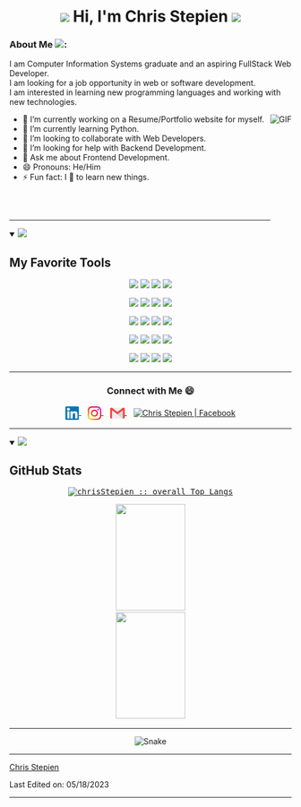 <h1 align="center"><img width="7%" src="https://media.tenor.com/UTxKJNlZilwAAAAi/luffy-monkey-d-luffy.gif"/> Hi, I'm Chris Stepien <img width="7%" src="https://media.tenor.com/UTxKJNlZilwAAAAi/luffy-monkey-d-luffy.gif"/></h1>
<div>
  <h3>About Me <img width="4%" src="https://media.tenor.com/FiKchJ5HpksAAAAi/tkthao219-bubududu.gif"/>:</h3>
<p>I am Computer Information Systems graduate and an aspiring FullStack Web Developer.<br/>
I am looking for a job opportunity in web or software development.<br/>
  I am interested in learning new programming languages and working with new technologies.</p>

<img align="right" alt="GIF" src="https://media.tenor.com/GfSX-u7VGM4AAAAC/coding.gif" height="230" />
<ul>
<li> 🔭 I’m currently working on a Resume/Portfolio website for myself.</li>
<li>🌱 I’m currently learning Python.</li>
<li> 👯 I’m looking to collaborate with Web Developers.</li>
<li> 🤔 I’m looking for help with Backend Development.</li>
<li>💬 Ask me about Frontend Development.</li>
<li>😄 Pronouns: He/Him</li>
<li> ⚡ Fun fact: I 💖 to learn new things.</li>
</ul>
  </div>
<br/><br/>
<hr>
  <details open><summary align="left"><img width="5%" src="https://media.tenor.com/Pnb_hVWq2sgAAAAi/on-process-dig.gif"/><h2>My Favorite Tools</h2></summary>
  <p align="center">
  <code><img width="15%" src="https://www.vectorlogo.zone/logos/javascript/javascript-ar21.svg"></code>
  <code><img width="15%" src="https://www.vectorlogo.zone/logos/java/java-horizontal.svg"></code> 
  <code><img width="15%" src="https://www.vectorlogo.zone/logos/python/python-official.svg"></code>
  <code><img width="15%" src="https://www.vectorlogo.zone/logos/php/php-horizontal.svg"></code>
    
  </p>        
  <p align="center">
  <code><img width="15%" src="https://www.vectorlogo.zone/logos/mongodb/mongodb-ar21.svg"></code>
  <code><img width="15%" src="https://www.vectorlogo.zone/logos/expressjs/expressjs-ar21.svg"></code>
  <code><img width="15%" src="https://www.vectorlogo.zone/logos/reactjs/reactjs-ar21.svg"></code>   
  <code><img width="15%" src="https://www.vectorlogo.zone/logos/nodejs/nodejs-horizontal.svg"></code>
  </p>
  
  <p align="center">
  <code><img width="15%" src="https://www.vectorlogo.zone/logos/w3_html5/w3_html5-ar21.svg"></code>
  <code><img width="15%" src="https://www.vectorlogo.zone/logos/w3_css/w3_css-ar21.svg"></code>
  <code><img width="15%" src="https://www.vectorlogo.zone/logos/npmjs/npmjs-ar21.svg"></code>    
  <code><img width="15%" src="https://www.vectorlogo.zone/logos/mysql/mysql-official.svg"></code>
  </p> 
  
  <p align="center">  
  <code><img width="15%" src="https://www.vectorlogo.zone/logos/jupyter/jupyter-ar21.svg"></code>
  <code><img width="15%" src="https://www.vectorlogo.zone/logos/heroku/heroku-ar21.svg"></code>
  <code><img width="15%" src="https://www.vectorlogo.zone/logos/gnu_bash/gnu_bash-official.svg"></code>
  <code><img width="15%" src="https://www.vectorlogo.zone/logos/linux/linux-ar21.svg"></code>
  </p>
    
  <p align="center"> 
  <code><img width="15%" src="https://www.vectorlogo.zone/logos/git-scm/git-scm-ar21.svg"></code>
  <code><img width="15%" src="https://www.vectorlogo.zone/logos/github/github-ar21.svg"></code>
  <code><img width="15%" src="https://www.vectorlogo.zone/logos/visualstudio_code/visualstudio_code-ar21.svg"></code>
  <code><img width="15%" src="https://www.vectorlogo.zone/logos/figma/figma-ar21.svg"></code>
  </p>
  
  
  </details>  
  <hr>
<div align="center">
  <h3><b>Connect with Me 😄 </b></h3>
  </div>
<p align="center">
<a href="https://www.linkedin.com/in/christopher-stepien-315716170/" target="_blank">
  <img align="center" alt="Chris Stepien  | Linkedin" width="24px" src="https://github.com/SatYu26/SatYu26/blob/master/Assets/Linkedin.svg" />
</a> &nbsp;&nbsp;
<a href="https://www.instagram.com/chris.steps/" target="_blank">
  <img align="center" alt="Chris Stepien | Instagram" width="24px" src="https://github.com/SatYu26/SatYu26/blob/master/Assets/Instagram.svg" />
</a> &nbsp;&nbsp;
<a href="mailto:christepien@gmail.com" >
  <img align="center" alt="Chris Stepien | Gmail" width="26px" src="https://github.com/SatYu26/SatYu26/blob/master/Assets/Gmail.svg" />
</a> &nbsp;&nbsp;
<a href="https://www.facebook.com/christopher.stepien.10">
    <img align="center" alt="Chris Stepien | Facebook" width="24px" src="https://upload.wikimedia.org/wikipedia/en/thumb/0/04/Facebook_f_logo_%282021%29.svg/100px-Facebook_f_logo_%282021%29.svg.png" />
</a>
 <hr> 
  <details open><summary align="left"><img width="5%" src="https://media.tenor.com/uF7aJqxcM6QAAAAi/digital-skola-bertalenta-digital.gif"/>&nbsp;&nbsp;<h2>GitHub Stats</h2></summary>
  <div>
    <samp><p align="center">
  <a href="https://github.com/chrisStepien/">
    <p align="center">
  <a href="https://github.com/chrisStepien/">
    <img src="https://github-readme-stats.vercel.app/api/top-langs/?username=chrisStepien&langs_count=6&theme=algolia&layout=compact&hide_border=true" alt="chrisStepien :: overall Top Langs "/>
  </a>
</p> 
    <p align="center">
    <img width="49.5%" height="190" src="https://github-readme-stats.vercel.app/api?username=chrisStepien&show_icons=true&theme=algolia&hide_border=true" />
    <img width="49.5%" height="190" src="https://github-readme-streak-stats.herokuapp.com?user=chrisStepien&theme=algolia&hide_border=true" /></a>
      </p>
  </samp>
</div>
  </details>  
<hr>  
  <p align="center">
<img alt="Snake" src="https://github.com/chrisStepien/chrisStepien/blob/output/github-contribution-grid-snake.svg"/>
</p>
<hr>

[Chris Stepien](https://github.com/chrisStepien)

Last Edited on: 05/18/2023


<hr>
